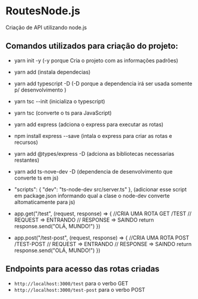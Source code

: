 # RoutesNode.js
Criação de API utilizando node.js

## Comandos utilizados para criação do projeto:
* yarn init -y (-y porque Cria o projeto com as informações padrões)

* yarn add (instala dependecias)

* yarn add typescript -D (-D porque a dependencia irá ser usada somente p/ desenvolvimento )

* yarn tsc --init (inicializa o typescript)

* yarn tsc (converte o ts para JavaScript)

* yarn add express (adciona o express para executar as rotas)

* npm install express --save (intala o express para criar as rotas e recursos)

* yarn add @types/express -D (adciona as bibliotecas necessarias restantes)

* yarn add ts-nove-dev -D (dependencia de desenvolvimento que converte ts em js)

* "scripts": {
        "dev": "ts-node-dev src/server.ts"
    }, (adicionar esse script em package.json informando qual a clase o node-dev converte altomaticamente para js)


* app.get("/test", (request, response) => {     //CRIA UMA ROTA GET /TEST
    // REQUEST => ENTRANDO
    // RESPONSE => SAINDO
    return response.send("OLÁ, MUNDO!")
})


* app.post("/test-post", (request, response) => {     //CRIA UMA ROTA POST /TEST-POST
    // REQUEST => ENTRANDO
    // RESPONSE => SAINDO
    return response.send("OLÁ, MUNDO!")
})

## Endpoints para acesso das rotas criadas
* ```http://localhost:3000/test``` para o verbo GET
* ```http://localhost:3000/test-post``` para o verbo POST



